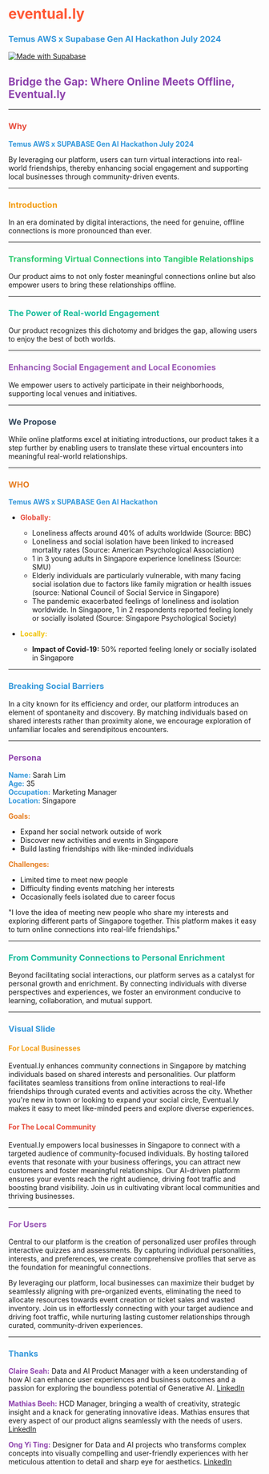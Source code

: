 # <span style="color: #FF5733;">eventual.ly</span>
### <span style="color: #3498DB;">Temus AWS x Supabase Gen AI Hackathon July 2024</span>

<p>
  <a>
    <a href="https://supabase.com">
    <img src="https://supabase.com/badge-made-with-supabase-dark.svg" alt="Made with Supabase">
    </a>
  </a>
</p>

## <span style="color: #8E44AD;">Bridge the Gap: Where Online Meets Offline, Eventual.ly</span>


---

### <span style="color: #E74C3C;">Why</span>

**<span style="color: #3498DB;">Temus AWS x SUPABASE Gen AI Hackathon July 2024</span>**

By leveraging our platform, users can turn virtual interactions into real-world friendships, thereby enhancing social engagement and supporting local businesses through community-driven events.

---

### <span style="color: #F39C12;">Introduction</span>

In an era dominated by digital interactions, the need for genuine, offline connections is more pronounced than ever.


---

### <span style="color: #2ECC71;">Transforming Virtual Connections into Tangible Relationships</span>

Our product aims to not only foster meaningful connections online but also empower users to bring these relationships offline.

---

### <span style="color: #1ABC9C;">The Power of Real-world Engagement</span>

Our product recognizes this dichotomy and bridges the gap, allowing users to enjoy the best of both worlds.

---

### <span style="color: #9B59B6;">Enhancing Social Engagement and Local Economies</span>

We empower users to actively participate in their neighborhoods, supporting local venues and initiatives.

---

### <span style="color: #34495E;">We Propose</span>

While online platforms excel at initiating introductions, our product takes it a step further by enabling users to translate these virtual encounters into meaningful real-world relationships.

---

### <span style="color: #E67E22;">WHO</span>

**<span style="color: #3498DB;">Temus AWS x SUPABASE Gen AI Hackathon</span>**

- **<span style="color: #E74C3C;">Globally:</span>**
  - Loneliness affects around 40% of adults worldwide (Source: BBC)
  - Loneliness and social isolation have been linked to increased mortality rates (Source: American Psychological Association)
  - 1 in 3 young adults in Singapore experience loneliness (Source: SMU)
  - Elderly individuals are particularly vulnerable, with many facing social isolation due to factors like family migration or health issues (source: National Council of Social Service in Singapore)
  - The pandemic exacerbated feelings of loneliness and isolation worldwide. In Singapore, 1 in 2 respondents reported feeling lonely or socially isolated (Source: Singapore Psychological Society)

- **<span style="color: #F1C40F;">Locally:</span>**
  - **Impact of Covid-19:** 50% reported feeling lonely or socially isolated in Singapore

---

### <span style="color: #3498DB;">Breaking Social Barriers</span>

In a city known for its efficiency and order, our platform introduces an element of spontaneity and discovery. By matching individuals based on shared interests rather than proximity alone, we encourage exploration of unfamiliar locales and serendipitous encounters.

---

### <span style="color: #8E44AD;">Persona</span>

**<span style="color: #3498DB;">Name:</span>** Sarah Lim  
**<span style="color: #3498DB;">Age:</span>** 35  
**<span style="color: #3498DB;">Occupation:</span>** Marketing Manager  
**<span style="color: #3498DB;">Location:</span>** Singapore

**<span style="color: #E67E22;">Goals:</span>**
- Expand her social network outside of work
- Discover new activities and events in Singapore
- Build lasting friendships with like-minded individuals

**<span style="color: #E67E22;">Challenges:</span>**
- Limited time to meet new people
- Difficulty finding events matching her interests
- Occasionally feels isolated due to career focus

"I love the idea of meeting new people who share my interests and exploring different parts of Singapore together. This platform makes it easy to turn online connections into real-life friendships."

---

### <span style="color: #1ABC9C;">From Community Connections to Personal Enrichment</span>

Beyond facilitating social interactions, our platform serves as a catalyst for personal growth and enrichment. By connecting individuals with diverse perspectives and experiences, we foster an environment conducive to learning, collaboration, and mutual support.

---

### <span style="color: #3498DB;">Visual Slide</span>

#### <span style="color: #F39C12;">For Local Businesses</span>

Eventual.ly enhances community connections in Singapore by matching individuals based on shared interests and personalities. Our platform facilitates seamless transitions from online interactions to real-life friendships through curated events and activities across the city. Whether you're new in town or looking to expand your social circle, Eventual.ly makes it easy to meet like-minded peers and explore diverse experiences.

#### <span style="color: #E74C3C;">For The Local Community</span>

Eventual.ly empowers local businesses in Singapore to connect with a targeted audience of community-focused individuals. By hosting tailored events that resonate with your business offerings, you can attract new customers and foster meaningful relationships. Our AI-driven platform ensures your events reach the right audience, driving foot traffic and boosting brand visibility. Join us in cultivating vibrant local communities and thriving businesses.

---

### <span style="color: #9B59B6;">For Users</span>

Central to our platform is the creation of personalized user profiles through interactive quizzes and assessments. By capturing individual personalities, interests, and preferences, we create comprehensive profiles that serve as the foundation for meaningful connections.

By leveraging our platform, local businesses can maximize their budget by seamlessly aligning with pre-organized events, eliminating the need to allocate resources towards event creation or ticket sales and wasted inventory. Join us in effortlessly connecting with your target audience and driving foot traffic, while nurturing lasting customer relationships through curated, community-driven experiences.

---

### <span style="color: #3498DB;">Thanks</span>

**<span style="color: #8E44AD;">Claire Seah:</span>** Data and AI Product Manager with a keen understanding of how AI can enhance user experiences and business outcomes and a passion for exploring the boundless potential of Generative AI. [LinkedIn](https://www.linkedin.com/in/claire-seah/)

**<span style="color: #8E44AD;">Mathias Beeh:</span>** HCD Manager, bringing a wealth of creativity, strategic insight and a knack for generating innovative ideas. Mathias ensures that every aspect of our product aligns seamlessly with the needs of users. [LinkedIn](https://www.linkedin.com/in/mathiasbeeh/)

**<span style="color: #8E44AD;">Ong Yi Ting:</span>** Designer for Data and AI projects who transforms complex concepts into visually compelling and user-friendly experiences with her meticulous attention to detail and sharp eye for aesthetics. [LinkedIn](https://www.linkedin.com/in/yxtxng/)
